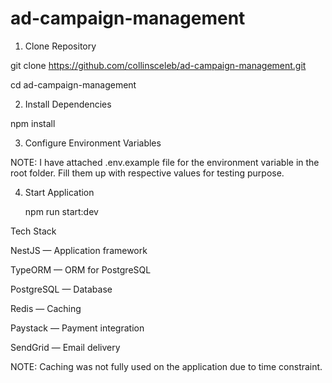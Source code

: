 # ad-campaign-management
1. Clone Repository

git clone https://github.com/collinsceleb/ad-campaign-management.git

cd ad-campaign-management

2. Install Dependencies

npm install

3. Configure Environment Variables

NOTE: I have attached .env.example file for the environment variable in the root folder. Fill them up with respective values for testing purpose.

4. Start Application

   npm run start:dev


Tech Stack

NestJS — Application framework

TypeORM — ORM for PostgreSQL

PostgreSQL — Database

Redis — Caching

Paystack — Payment integration

SendGrid — Email delivery

NOTE: Caching was not fully used on the application due to time constraint.

